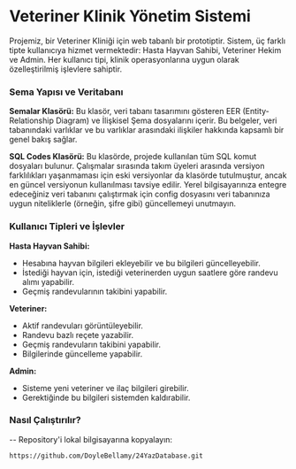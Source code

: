 # Veteriner Klinik Yönetim Sistemi

Projemiz, bir Veteriner Kliniği için web tabanlı bir prototiptir. Sistem, üç farklı tipte kullanıcıya hizmet vermektedir: Hasta Hayvan Sahibi, Veteriner Hekim ve Admin. Her kullanıcı tipi, klinik operasyonlarına uygun olarak özelleştirilmiş işlevlere sahiptir.

### Sema Yapısı ve Veritabanı
**Semalar Klasörü:** Bu klasör, veri tabanı tasarımını gösteren EER (Entity-Relationship Diagram) ve İlişkisel Şema dosyalarını içerir. Bu belgeler, veri tabanındaki varlıklar ve bu varlıklar arasındaki ilişkiler hakkında kapsamlı bir genel bakış sağlar.

**SQL Codes Klasörü:** Bu klasörde, projede kullanılan tüm SQL komut dosyaları bulunur. Çalışmalar sırasında takım üyeleri arasında versiyon farklılıkları yaşanmaması için eski versiyonlar da klasörde tutulmuştur, ancak en güncel versiyonun kullanılması tavsiye edilir. Yerel bilgisayarınıza entegre edeceğiniz veri tabanını çalıştırmak için config dosyasını veri tabanınıza uygun niteliklerle (örneğin, şifre gibi) güncellemeyi unutmayın.

### Kullanıcı Tipleri ve İşlevler

**Hasta Hayvan Sahibi:**

- Hesabına hayvan bilgileri ekleyebilir ve bu bilgileri güncelleyebilir.
- İstediği hayvan için, istediği veterinerden uygun saatlere göre randevu alımı yapabilir.
- Geçmiş randevularının takibini yapabilir.
  
**Veteriner:**

- Aktif randevuları görüntüleyebilir.
- Randevu bazlı reçete yazabilir.
- Geçmiş randevuların takibini yapabilir.
- Bilgilerinde güncelleme yapabilir.
  
**Admin:**

- Sisteme yeni veteriner ve ilaç bilgileri girebilir.
- Gerektiğinde bu bilgileri sistemden kaldırabilir.

### Nasıl Çalıştırılır?

-- Repository'i lokal bilgisayarına kopyalayın:
  ```
  https://github.com/DoyleBellamy/24YazDatabase.git
  ```
